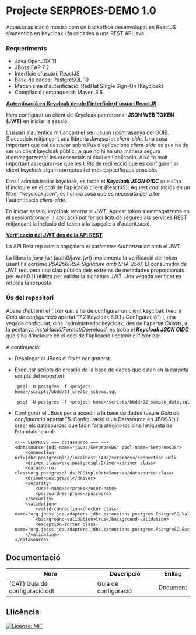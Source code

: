 # Projecte SERPROES-DEMO 1.0

Aquesta aplicació mostra com un backoffice desenvolupat en ReactJS s'autentica en Keycloak i fa 
cridades a una REST API java.

### Requeriments

* Java OpenJDK 11
* JBoss EAP 7.2
* Interfície d'usuari: ReactJS
* Base de dades: PostgreSQL 10
* Mecanisme d'autenticació: RedHat Single Sign-On (Keycloak)
* Compilació i empaquetat: Maven 3.6

**<ins>Autenticació en Keycloak desde l'interfície d'usuari ReactJS</ins>**

Hem configurat un client de Keycloak per retornar **JSON WEB TOKEN (JWT)** en iniciar la sessió.

L'usuari s'autentica mitjançant el seu usuari i contrasenya del GOIB. S'accedeix mitjançant una llibreria Javascript
_client-side_. Una cosa important que cal destacar sobre l'ús d'aplicacions _client-side_ és que ha de ser un client keycloak
públic, ja que no hi ha una manera segura d'emmagatzemar les credencials al codi de l'aplicació. Això fa molt important assegurar-se
que les URIs de redirecció que es configuren al client keycloak siguin correctes i el més específiques possible.

Dins l'administrador keycloak, es troba el _**Keycloak JSON OIDC**_ que s'ha d'incloure en el codi de l'aplicació client (ReactJS). Aquest codi inclós en un fitxer 
"keycloak.json", és l'única cosa que es necessita per a fer l'autenticació _client-side_.

En iniciar sessió, keycloak retorna el *JWT*. Aquest token s'emmagatzema en el sessionStorage i l'aplicació pot fer 
sol·licituds segures als services REST mitjançant la inclusió del token a la capçalera d'autorització.

**<ins>Verificació del JWT des de la API REST</ins>**

La API Rest rep com a capçalera el paràmetre _Authorization_ amb el JWT.

La llibreria _java-jwt_ (auth0/java-jwt) implementa la verificació del token usant l'algorisme _RSA256(RSA Signature
amb SHA-256)_. El consumidor de JWT recupera una clau pública dels extrems de metadades proporcionats per Auth0 i 
l'utilitza per validar la signatura JWT. Una vegada verificat es retorna la resposta.

### Ús del repositori

Abans d'obtenir el fitxer ear, s'ha de configurar un client keycloak (veure _Guia de configuració_ apartat "7.2 Keycloak 6.0.1 / Configuració") i, una vegada configurat, dins l'administrador keycloak, des de l'apartat _Clients_, a la pestanya _Instal·lació/Format/Download_, es troba el 
_**Keycloak JSON OIDC**_ que s'ha d'incloure en el codi de l'aplicació i obtenir el fitxer ear.

A continuació:

- Desplegar al JBoss el fitxer ear generat.
  

- Executar scripts de creació de la base de dades que estan en la carpeta scripts del repositori:
     ```
      psql -U postgres -f <project-home>/scripts/bbdd/01_create_schema.sql
    
      psql -U postgres -f <project-home>/scripts/bbdd/02_sample_data.sql
     ```

- Configurar el JBoss per a accedir a la base de dades (veure _Guia de configuració_ apartat 
"5. Configuració d'un Datasource en JBOSS") i crear els datasources que facin falta afegint-los dins l’etiqueta 
  <datasources> de l’standalone.xml:

    ```
    <!-- SERPROES === datasource === -->
	<datasource jndi-name="java:/SerproesDS" pool-name="SerproesDS">
        <connection-url>jdbc:postgresql://localhost:5432/serproes</connection-url>
        <driver-class>org.postgresql.Driver</driver-class>
        <datasource-class>org.postgresql.ds.PGSimpleDataSource</datasource-class>
        <driver>postgresql</driver>
        <security>
            <user-name>serproes</user-name>
            <password>serproes</password>
        </security>
        <validation>
            <valid-connection-checker class-name="org.jboss.jca.adapters.jdbc.extensions.postgres.PostgreSQLValidConnectionChecker"/>
            <background-validation>true</background-validation>
            <exception-sorter class-name="org.jboss.jca.adapters.jdbc.extensions.postgres.PostgreSQLExceptionSorter"/>
        </validation>
    </datasource>
    ```
  
  
## Documentació

Nom | Descripció | Enllaç
------------ | ------------- | -------------
(CAT) Guia de configuració.odt | Guia de configuració | [Document](./doc/(CAT)%20Guia%20de%20configuració.odt)


## Llicència
[![License: MIT](https://img.shields.io/badge/License-MIT-yellow.svg)](https://opensource.org/licenses/MIT)
